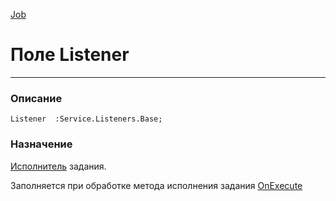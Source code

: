 ﻿---
Link: .Job.@Listener
---

[Job](Default)

# Поле Listener
---

### Описание

    Listener  :Service.Listeners.Base;

### Назначение

[Исполнитель](topic:.Custom.ComClasses.Service.Listeners.Default) задания.

Заполняется при обработке метода исполнения задания [OnExecute](topic:.Custom.ComClasses.Job.OnExecute)